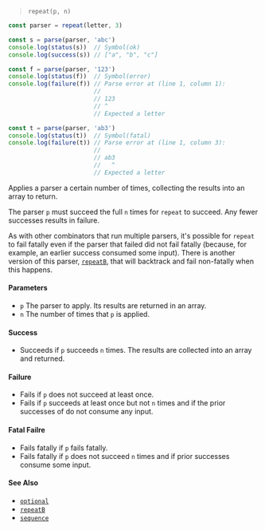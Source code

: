 <!--
 Copyright (c) 2020 Thomas J. Otterson
 
 This software is released under the MIT License.
 https://opensource.org/licenses/MIT
-->

> `repeat(p, n)`

```javascript
const parser = repeat(letter, 3)

const s = parse(parser, 'abc')
console.log(status(s))  // Symbol(ok)
console.log(success(s)) // ["a", "b", "c"]

const f = parse(parser, '123')
console.log(status(f))  // Symbol(error)
console.log(failure(f)) // Parse error at (line 1, column 1):
                        //
                        // 123
                        // ^
                        // Expected a letter

const t = parse(parser, 'ab3')
console.log(status(t))  // Symbol(fatal)
console.log(failure(t)) // Parse error at (line 1, column 3):
                        //
                        // ab3
                        //   ^
                        // Expected a letter
```

Applies a parser a certain number of times, collecting the results into an array to return.

The parser `p` must succeed the full `n` times for `repeat` to succeed. Any fewer successes results in failure.

As with other combinators that run multiple parsers, it's possible for `repeat` to fail fatally even if the parser that failed did not fail fatally (because, for example, an earlier success consumed some input). There is another version of this parser, [`repeatB`](repeatb.md), that will backtrack and fail non-fatally when this happens.

#### Parameters

* `p` The parser to apply. Its results are returned in an array.
* `n` The number of times that `p` is applied.

#### Success

* Succeeds if `p` succeeds `n` times. The results are collected into an array and returned.

#### Failure

* Fails if `p` does not succeed at least once.
* Fails if `p` succeeds at least once but not `n` times and if the prior successes of do not consume any input.

#### Fatal Failre

* Fails fatally if `p` fails fatally.
* Fails fatally if `p` does not succeed `n` times and if prior successes consume some input.

#### See Also

* [`optional`](optional.md)
* [`repeatB`](repeatb.md)
* [`sequence`](sequence.md)